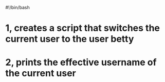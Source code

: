 #!/bin/bash

# 1, creates a script that switches the current user to the user betty

# 2, prints the effective username of the current user 
